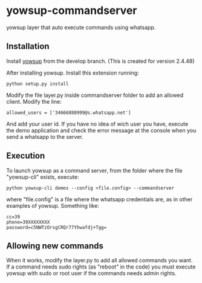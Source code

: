 # yowsup-commandserver
yowsup layer that auto execute commands using whatsapp.

## Installation

Install [yowsup](https://github.com/tgalal/yowsup/tree/develop) from the develop branch. (This is created for version 2.4.48)

After installing yowsup. Install this extension running:
```
python setup.py install
```
Modify the file layer.py inside commandserver folder to add an allowed client. Modify the line:

	allowed_users = ['34666888999@s.whatsapp.net']
	
And add your user id. If you have no idea of wich user you have, execute the demo application and check the error message at the console when you send a whatsapp to the server.

## Execution

To launch yowsup as a command server, from the folder where the file "yowsup-cli" exists, execute: 

	python yowsup-cli demos --config <file.config> --commandserver
	
where "file.config" is a file where the whatsapp credentials are, as in other examples of yowsup. Something like:

	cc=39
	phone=39XXXXXXXX
	password=c5NWTzOrsgCRQr77Yhwafdj+Tgg=


## Allowing new commands

When it works, modify the layer.py to add all allowed commands you want. If a command needs sudo rights (as "reboot" in the code) you must execute yowsup with sudo or root user if the commands needs admin rights.






